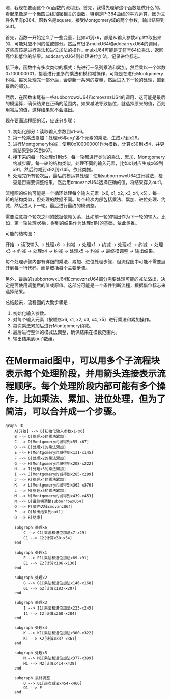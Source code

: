 嗯，我现在要画这个Zig函数的流程图。首先，我得先理解这个函数是做什么的。看起来像是一个椭圆曲线加密相关的函数，特别是P-384曲线的平方运算，因为文件名里有p384。函数名是square，接受Montgomery域的两个参数，输出结果到out1。

首先，函数一开始定义了一些变量，比如x1到x6，都是从输入参数arg1中取出来的，可能对应不同的位或部分。然后有很多mulxU64和addcarryxU64的调用，这些应该是进行乘法和进位加法的操作。mulxU64可能是无符号64位乘法，返回高位和低位的结果。addcarryxU64则处理进位加法，记录进位标志。

接下来，函数中有多次类似的模式：先进行一系列乘法和累加，然后乘以一个常数0x100000001，接着进行更多的乘法和模约减操作，可能是在进行Montgomery约减。每次处理完一部分后，会更新一系列的变量，然后进入下一轮的处理，直到最后的部分。

然后，在函数末尾有一些subborrowxU64和cmovznzU64的调用，这可能是最后的模运算，确保结果在正确的范围内。如果减法导致借位，就选择原来的值，否则用减后的值，这样结果就不会溢出。

现在要画流程图的话，应该分步骤：

1. 初始化部分：读取输入参数到x1-x6。
2. 第一轮乘法累加：处理x6与arg1各个元素的乘法，生成x7到x29。
3. 进行Montgomery约减：使用0x100000001作为模数，计算x30到x54，并更新结果到x55到x67。
4. 接下来的每一轮处理x1到x5，每一轮都进行类似的乘法、累加、Montgomery约减步骤。每一轮的结构类似，处理不同的输入元素，比如x1对应生成x69到x91，然后约减到x92到x145，依此类推。
5. 处理完所有轮次后，最后的模运算处理：使用subborrowxU64进行减法，检查是否需要调整结果，然后用cmovznzU64选择正确的值，将结果存入out1。

流程图的结构可能是一个循环处理每个输入元素（x6, x1, x2, x3, x4, x5），每一轮的结构类似，但处理的数据不同。每个轮次内部包括乘法、累加、进位处理、约减，然后进入下一轮。最后进行最终的模调整。

需要注意每个轮次之间的数据依赖关系，比如前一轮的输出作为下一轮的输入。比如，第一轮处理x6后，得到的结果作为处理x1时的基础，依此类推。

可能的结构图：

开始 -> 读取输入 -> 处理x6 -> 约减 -> 处理x1 -> 约减 -> 处理x2 -> 约减 -> 处理x3 -> 约减 -> 处理x4 -> 约减 -> 处理x5 -> 约减 -> 最终模调整 -> 输出结果。

每个处理步骤内部有详细的乘法、累加、进位处理步骤，但流程图中可能不需要展开到每一行代码，而是概括每个主要步骤。

另外，最后的subborrowxU64和cmovznzU64部分需要处理可能的减法溢出，决定是否使用调整后的值或原值。这部分可能是一个条件判断流程，根据借位标志来选择结果。

总结起来，流程图的大致步骤是：

1. 初始化输入参数。
2. 对每个输入元素（按顺序x6, x1, x2, x3, x4, x5）进行乘法和累加操作。
3. 每次乘法累加后进行Montgomery约减。
4. 最后进行整体的模减法调整，确保结果在模数范围内。
5. 输出结果到out1数组。

在Mermaid图中，可以用多个子流程块表示每个处理阶段，并用箭头连接表示流程顺序。每个处理阶段内部可能有多个操作，比如乘法、累加、进位处理，但为了简洁，可以合并成一个步骤。
================================================
```mermaid
graph TD
    A[开始] --> B[初始化输入参数x1-x6]
    B --> C[处理x6的乘法累加]
    C --> D[Montgomery约减得到x55-x67]
    D --> E[处理x1的乘法累加]
    E --> F[Montgomery约减得到x131-x145]
    F --> G[处理x2的乘法累加]
    G --> H[Montgomery约减得到x208-x222]
    H --> I[处理x3的乘法累加]
    I --> J[Montgomery约减得到x285-x299]
    J --> K[处理x4的乘法累加]
    K --> L[Montgomery约减得到x362-x376]
    L --> M[处理x5的乘法累加]
    M --> N[Montgomery约减得到x439-x453]
    N --> O[最终模调整subborrowxU64]
    O --> P[条件选择cmovznzU64]
    P --> Q[输出结果到out1]
    Q --> R[结束]

    subgraph 处理x6
        C --> C1[乘法和进位加法x7-x29]
        C1 --> C2[计算x30-x54]
    end

    subgraph 处理x1
        E --> E1[乘法和进位加法x69-x91]
        E1 --> E2[计算x106-x130]
    end

    subgraph 处理x2
        G --> G1[乘法和进位加法x146-x168]
        G1 --> G2[计算x183-x207]
    end

    subgraph 处理x3
        I --> I1[乘法和进位加法x223-x245]
        I1 --> I2[计算x260-x284]
    end

    subgraph 处理x4
        K --> K1[乘法和进位加法x300-x322]
        K1 --> K2[计算x337-x361]
    end

    subgraph 处理x5
        M --> M1[乘法和进位加法x377-x399]
        M1 --> M2[计算x414-x438]
    end

    subgraph 最终调整
        O --> O1[逐次减法x454-x466]
        O1 --> P
    end
```